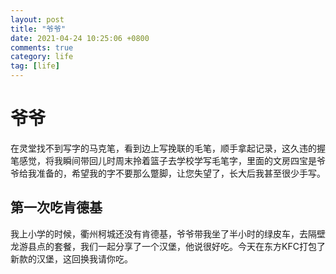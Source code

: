 ```yaml
---
layout: post
title: "爷爷"
date: 2021-04-24 10:25:06 +0800
comments: true
category: life
tag: [life]
---
```


# 爷爷

在灵堂找不到写字的马克笔，看到边上写挽联的毛笔，顺手拿起记录，这久违的握笔感觉，将我瞬间带回儿时周末拎着篮子去学校学写毛笔字，里面的文房四宝是爷爷给我准备的，希望我的字不要那么蹩脚，让您失望了，长大后我甚至很少手写。

## 第一次吃肯德基

我上小学的时候，衢州柯城还没有肯德基，爷爷带我坐了半小时的绿皮车，去隔壁龙游县点的套餐，我们一起分享了一个汉堡，他说很好吃。今天在东方KFC打包了新款的汉堡，这回换我请你吃。